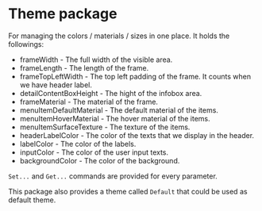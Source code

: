 # Theme package

For managing the colors / materials / sizes in one place. It holds the followings:
- frameWidth - The full width of the visible area.
- frameLength - The length of the frame.
- frameTopLeftWidth - The top left padding of the frame. It counts when we have header label.
- detailContentBoxHeight - The hight of the infobox area.
- frameMaterial - The material of the frame.
- menuItemDefaultMaterial - The default material of the items.
- menuItemHoverMaterial - The hover material of the items.
- menuItemSurfaceTexture - The texture of the items.
- headerLabelColor - The color of the texts that we display in the header.
- labelColor - The color of the labels.
- inputColor - The color of the user input texts.
- backgroundColor - The color of the background.

`Set...` and `Get...` commands are provided for every parameter.

This package also provides a theme called `Default` that could be used as default theme.
